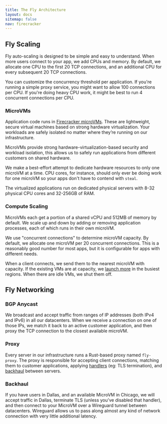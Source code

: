 ```yaml
---
title: The Fly Architecture
layout: docs
sitemap: false
nav: firecracker
---
```


## Fly Scaling

Fly auto-scaling is designed to be simple and easy to understand. When more users connect to your app, we add CPUs and memory. By default, we allocate one CPU to the first 20 TCP connections, and an additional CPU for every subsequent 20 TCP connections.

You can customize the concurrency threshold per application. If you're running a simple proxy service, you might want to allow 100 connections per CPU. If you're doing heavy CPU work, it might be best to run 4 concurrent connections per CPU.

### MicroVMs

Application code runs in [Firecracker microVMs](https://github.com/firecracker-microvm/firecracker). These are lightweight, secure virtual machines based on strong hardware virtualization. Your workloads are safely isolated no matter where they’re running on our infrastructure.

MicroVMs provide strong hardware-virtualization-based security and workload isolation, this allows us to safely run applications from different customers on shared hardware.

We make a best-effort attempt to dedicate hardware resources to only one microVM at a time. CPU cores, for instance, should only ever be doing work for one microVM so your apps don't have to contend with `steal`.

The virtualized applications run on dedicated physical servers with 8-32 physical CPU cores and 32-256GB of RAM.

### Compute Scaling

MicroVMs each get a portion of a shared vCPU and 512MB of memory by default. We scale up and down by adding or removing application processes, each of which runs in their own microVM.

We use "concurrent connections" to determine microVM capacity. By default, we allocate one microVM per 20 concurrent connections. This is a reasonably good number for most apps, but it is configurable for apps with different needs.

When a client connects, we send them to the nearest microVM with capacity. If the existing VMs are at capacity, we [launch more](#auto-scaling) in the busiest regions. When there are idle VMs, we shut them off.

## Fly Networking

### BGP Anycast

We broadcast and accept traffic from ranges of IP addresses (both IPv4 and IPv6) in all our datacenters. When we receive a connection on one of those IPs, we match it back to an active customer application, and then proxy the TCP connection to the closest available microVM.

### Proxy

Every server in our infrastructure runs a Rust-based proxy named `fly-proxy`. The proxy is responsible for accepting client connections, matching them to customer applications, applying [handlers](/docs/reference/services/#connection-handlers) (eg: TLS termination), and [backhaul](#backhaul) between servers.

### Backhaul

If you have users in Dallas, and an available MicroVM in Chicago, we will accept traffic in Dallas, terminate TLS (unless you've disabled that handler), and then connect to your MicroVM over a Wireguard tunnel between datacenters. Wireguard allows us to pass along almost any kind of network connection with very little additional latency.
